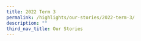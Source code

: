 ```yaml
---
title: 2022 Term 3
permalink: /highlights/our-stories/2022-term-3/
description: ""
third_nav_title: Our Stories
---
```

